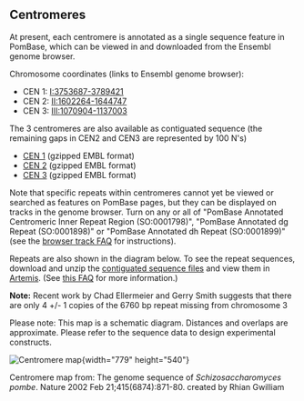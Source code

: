 ## Centromeres

At present, each centromere is annotated as a single sequence
feature in PomBase, which can be viewed in and downloaded from the
Ensembl genome browser.

Chromosome coordinates (links to Ensembl genome browser):

-   CEN 1: [I:3753687-3789421](http://genomebrowser.pombase.org/Schizosaccharomyces_pombe/Location/View?r=I%3A3753687-3789421;site=ensemblunit)
-   CEN 2: [II:1602264-1644747](http://genomebrowser.pombase.org/Schizosaccharomyces_pombe/Location/View?r=II%3A1602264-1644747;site=ensemblunit)
-   CEN 3: [III:1070904-1137003](http://genomebrowser.pombase.org/Schizosaccharomyces_pombe/Location/View?r=III%3A1070904-1137003;site=ensemblunit)

The 3 centromeres are also available as contiguated sequence (the
remaining gaps in CEN2 and CEN3 are represented by 100 N's)

-   [CEN 1](ftp://ftp.pombase.org/pombe/genome_sequence_and_features/feature_sequences/centromeres/cen1.gz) (gzipped EMBL format)
-   [CEN 2](ftp://ftp.pombase.org/pombe/genome_sequence_and_features/feature_sequences/centromeres/cen2.gz) (gzipped EMBL format)
-   [CEN 3](ftp://ftp.pombase.org/pombe/genome_sequence_and_features/feature_sequences/centromeres/cen3.gz) (gzipped EMBL format)

Note that specific repeats within centromeres cannot yet be viewed or
searched as features on PomBase pages, but they can be displayed on
tracks in the genome browser. Turn on any or all of "PomBase Annotated
Centromeric Inner Repeat Region (SO:0001798)", "PomBase Annotated dg
Repeat (SO:0001898)" or "PomBase Annotated dh Repeat (SO:0001899)" (see
the [browser track FAQ](http://www.pombase.org/faqs/how-can-i-show-or-hide-tracks-in-the-genome-browser) for
instructions).

Repeats are also shown in the diagram below. To see the repeat
sequences, download and unzip the [contiguated sequence files](ftp://ftp.pombase.org/pombe/genome_sequence_and_features/artemis_files/)
and view them in
[Artemis](http://www.sanger.ac.uk/science/tools/artemis). (See
[this FAQ](http://www.pombase.org/faqs/is-there-an-equivalent-to-the-artemis-java-applet-in-pombase) for more
information.)

**Note:** Recent work by Chad Ellermeier and Gerry Smith suggests that
there are only 4 +/- 1 copies of the 6760 bp repeat missing from
chromosome 3

Please note: This map is a schematic diagram. Distances and overlaps are
approximate. Please refer to the sequence data to design experimental
constructs.

![Centromere map](assets/centromeremapping.gif){width="779" height="540"}

Centromere map from: The genome sequence of *Schizosaccharomyces pombe*.
Nature 2002 Feb 21;415(6874):871-80. created by Rhian Gwilliam
